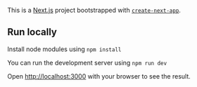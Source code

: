 This is a [Next.js](https://nextjs.org/) project bootstrapped with [`create-next-app`](https://github.com/vercel/next.js/tree/canary/packages/create-next-app).

## Run locally

Install node modules using `npm install`

You can run the development server using `npm run dev`

Open [http://localhost:3000](http://localhost:3000) with your browser to see the result.
